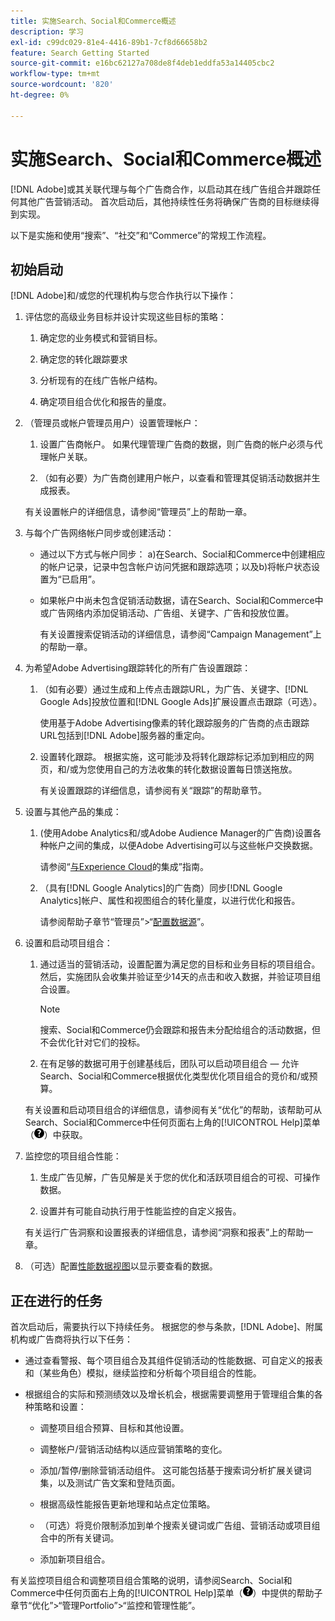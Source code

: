 ```yaml
---
title: 实施Search、Social和Commerce概述
description: 学习
exl-id: c99dc029-81e4-4416-89b1-7cf8d66658b2
feature: Search Getting Started
source-git-commit: e16bc62127a708de8f4deb1eddfa53a14405cbc2
workflow-type: tm+mt
source-wordcount: '820'
ht-degree: 0%

---
```


# 实施Search、Social和Commerce概述

[!DNL Adobe]或其关联代理与每个广告商合作，以启动其在线广告组合并跟踪任何其他广告营销活动。 首次启动后，其他持续性任务将确保广告商的目标继续得到实现。

以下是实施和使用“搜索”、“社交”和“Commerce”的常规工作流程。

## 初始启动

[!DNL Adobe]和/或您的代理机构与您合作执行以下操作：

1. 评估您的高级业务目标并设计实现这些目标的策略：

   1. 确定您的业务模式和营销目标。

   1. 确定您的转化跟踪要求

   1. 分析现有的在线广告帐户结构。

   1. 确定项目组合优化和报告的量度。

1. （管理员或帐户管理员用户）设置管理帐户：

   1. 设置广告商帐户。 如果代理管理广告商的数据，则广告商的帐户必须与代理帐户关联。

   1. （如有必要）为广告商创建用户帐户，以查看和管理其促销活动数据并生成报表。

   有关设置帐户的详细信息，请参阅“管理员”上的帮助一章。

1. 与每个广告网络帐户同步或创建活动：

   * 通过以下方式与帐户同步： a)在Search、Social和Commerce中创建相应的帐户记录，记录中包含帐户访问凭据和跟踪选项；以及b)将帐户状态设置为“已启用”。

   * 如果帐户中尚未包含促销活动数据，请在Search、Social和Commerce中或广告网络内添加促销活动、广告组、关键字、广告和投放位置。

     有关设置搜索促销活动的详细信息，请参阅“Campaign Management”上的帮助一章。

1. 为希望Adobe Advertising跟踪转化的所有广告设置跟踪：

   1. （如有必要）通过生成和上传点击跟踪URL，为广告、关键字、[!DNL Google Ads]投放位置和[!DNL Google Ads]扩展设置点击跟踪（可选）。

      使用基于Adobe Advertising像素的转化跟踪服务的广告商的点击跟踪URL包括到[!DNL Adobe]服务器的重定向。

   1. 设置转化跟踪。 根据实施，这可能涉及将转化跟踪标记添加到相应的网页，和/或为您使用自己的方法收集的转化数据设置每日馈送拖放。

      有关设置跟踪的详细信息，请参阅有关“跟踪”的帮助章节。

1. 设置与其他产品的集成：

   1. (使用Adobe Analytics和/或Adobe Audience Manager的广告商)设置各种帐户之间的集成，以便Adobe Advertising可以与这些帐户交换数据。

      请参阅“[与Experience Cloud](/help/integrations/home.md)的集成”指南。

   1. （具有[!DNL Google Analytics]的广告商）同步[!DNL Google Analytics]帐户、属性和视图组合的转化量度，以进行优化和报告。

      请参阅帮助子章节“管理员”>“[配置数据源](/help/search-social-commerce/admin/data-sources/data-source-about.md)”。

1. 设置和启动项目组合：

   1. 通过适当的营销活动，设置配置为满足您的目标和业务目标的项目组合。 然后，实施团队会收集并验证至少14天的点击和收入数据，并验证项目组合设置。

      >[!NOTE]
      >
      >搜索、Social和Commerce仍会跟踪和报告未分配给组合的活动数据，但不会优化针对它们的投标。

   1. 在有足够的数据可用于创建基线后，团队可以启动项目组合 — 允许Search、Social和Commerce根据优化类型优化项目组合的竞价和/或预算。

   有关设置和启动项目组合的详细信息，请参阅有关“优化”的帮助，该帮助可从Search、Social和Commerce中任何页面右上角的[!UICONTROL Help]菜单（![帮助菜单](/help/search-social-commerce/assets/help-main-menu.png "帮助菜单")）中获取。

1. 监控您的项目组合性能：

   1. 生成广告见解，广告见解是关于您的优化和活跃项目组合的可视、可操作数据。

   1. 设置并有可能自动执行用于性能监控的自定义报告。

   有关运行广告洞察和设置报表的详细信息，请参阅“洞察和报表”上的帮助一章。

1. （可选）配置[性能数据视图](/help/search-social-commerce/common-tasks/data-views/data-views-about.md)以显示要查看的数据。

## 正在进行的任务

首次启动后，需要执行以下持续任务。 根据您的参与条款，[!DNL Adobe]、附属机构或广告商将执行以下任务：

* 通过查看警报、每个项目组合及其组件促销活动的性能数据、可自定义的报表和（某些角色）模拟，继续监控和分析每个项目组合的性能。

* 根据组合的实际和预测绩效以及增长机会，根据需要调整用于管理组合集的各种策略和设置：

   * 调整项目组合预算、目标和其他设置。

   * 调整帐户/营销活动结构以适应营销策略的变化。

   * 添加/暂停/删除营销活动组件。 这可能包括基于搜索词分析扩展关键词集，以及测试广告文案和登陆页面。

   * 根据高级性能报告更新地理和站点定位策略。

   * （可选）将竞价限制添加到单个搜索关键词或广告组、营销活动或项目组合中的所有关键词。

   * 添加新项目组合。

有关监控项目组合和调整项目组合策略的说明，请参阅Search、Social和Commerce中任何页面右上角的[!UICONTROL Help]菜单（![帮助菜单](/help/search-social-commerce/assets/help-main-menu.png "帮助菜单")）中提供的帮助子章节“优化”>“管理Portfolio”>“监控和管理性能”。
